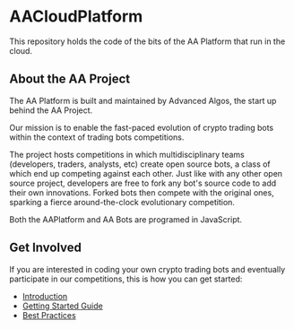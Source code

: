 # AACloudPlatform

This repository holds the code of the bits of the AA Platform that run in the cloud.

## About the AA Project

The AA Platform is built and maintained by Advanced Algos, the start up behind the AA Project.

Our mission is to enable the fast-paced evolution of crypto trading bots within the context of trading bots competitions.

The project hosts competitions in which multidisciplinary teams (developers, traders, analysts, etc) create open source bots, a class of which end up competing against each other. Just like with any other open source project, developers are free to fork any bot's source code to add their own innovations. Forked bots then compete with the original ones, sparking a fierce around-the-clock evolutionary competition.

Both the AAPlatform and AA Bots are programed in JavaScript.

## Get Involved

If you are interested in coding your own crypto trading bots and eventually participate in our competitions, this is how you can get started:

* [Introduction](https://github.com/AdvancedAlgos/Documentation/wiki)
* [Getting Started Guide](https://github.com/AdvancedAlgos/Documentation/wiki/Overview)
* [Best Practices](https://github.com/AdvancedAlgos/Documentation/wiki/Bot's-README-Files)
